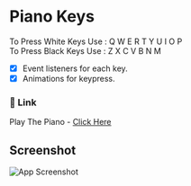 # Piano Keys
To Press White Keys Use : Q W E R T Y U I O P<br>
To Press Black Keys Use : Z X C V B N M
- [x] Event listeners for each key.
- [x] Animations for keypress.

### 🔗 Link
Play The Piano - [Click Here](https://thilak-07.github.io/virtual-piano/)

## Screenshot
![App Screenshot](https://github.com/Thilak-07/Piano_Keys/blob/main/Screenshots/The%20Piano.png)
